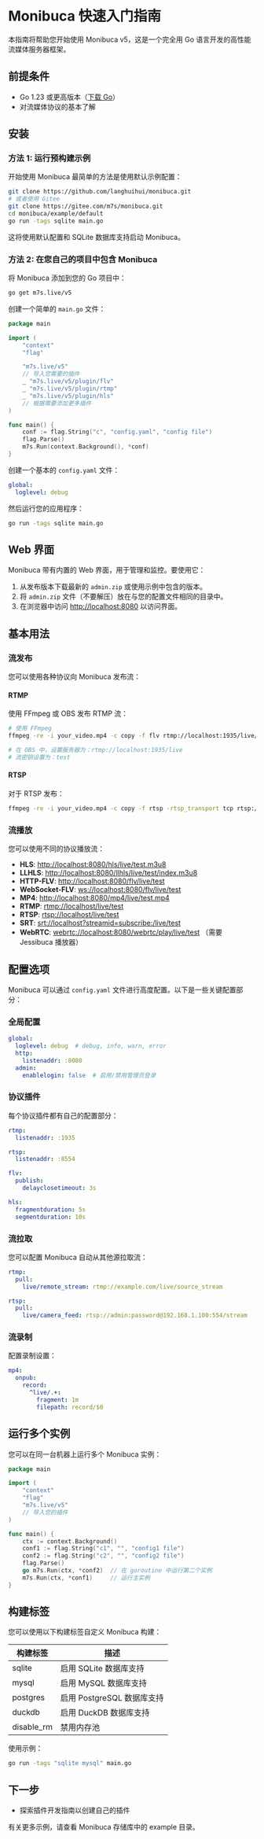 # Monibuca 快速入门指南

本指南将帮助您开始使用 Monibuca v5，这是一个完全用 Go 语言开发的高性能流媒体服务器框架。

## 前提条件

- Go 1.23 或更高版本（[下载 Go](https://go.dev/dl/)）
- 对流媒体协议的基本了解

## 安装

### 方法 1: 运行预构建示例

开始使用 Monibuca 最简单的方法是使用默认示例配置：

```bash
git clone https://github.com/langhuihui/monibuca.git
# 或者使用 Gitee
git clone https://gitee.com/m7s/monibuca.git
cd monibuca/example/default
go run -tags sqlite main.go
```

这将使用默认配置和 SQLite 数据库支持启动 Monibuca。

### 方法 2: 在您自己的项目中包含 Monibuca

将 Monibuca 添加到您的 Go 项目中：

```bash
go get m7s.live/v5
```

创建一个简单的 `main.go` 文件：

```go
package main

import (
	"context"
	"flag"

	"m7s.live/v5"
	// 导入您需要的插件
	_ "m7s.live/v5/plugin/flv"
	_ "m7s.live/v5/plugin/rtmp"
	_ "m7s.live/v5/plugin/hls"
	// 根据需要添加更多插件
)

func main() {
	conf := flag.String("c", "config.yaml", "config file")
	flag.Parse()
	m7s.Run(context.Background(), *conf)
}
```

创建一个基本的 `config.yaml` 文件：

```yaml
global:
  loglevel: debug
```

然后运行您的应用程序：

```bash
go run -tags sqlite main.go
```

## Web 界面

Monibuca 带有内置的 Web 界面，用于管理和监控。要使用它：

1. 从发布版本下载最新的 `admin.zip` 或使用示例中包含的版本。
2. 将 `admin.zip` 文件（不要解压）放在与您的配置文件相同的目录中。
3. 在浏览器中访问 [http://localhost:8080](http://localhost:8080) 以访问界面。

## 基本用法

### 流发布

您可以使用各种协议向 Monibuca 发布流：

#### RTMP

使用 FFmpeg 或 OBS 发布 RTMP 流：

```bash
# 使用 FFmpeg
ffmpeg -re -i your_video.mp4 -c copy -f flv rtmp://localhost:1935/live/test

# 在 OBS 中，设置服务器为：rtmp://localhost:1935/live
# 流密钥设置为：test
```

#### RTSP

对于 RTSP 发布：

```bash
ffmpeg -re -i your_video.mp4 -c copy -f rtsp -rtsp_transport tcp rtsp://localhost:8554/live/test
```

### 流播放

您可以使用不同的协议播放流：

- **HLS**: [http://localhost:8080/hls/live/test.m3u8](http://localhost:8080/hls/live/test.m3u8)
- **LLHLS**: [http://localhost:8080/llhls/live/test/index.m3u8](http://localhost:8080/llhls/live/test/index.m3u8)
- **HTTP-FLV**: [http://localhost:8080/flv/live/test](http://localhost:8080/flv/live/test)
- **WebSocket-FLV**: [ws://localhost:8080/flv/live/test](ws://localhost:8080/flv/live/test)
- **MP4**: [http://localhost:8080/mp4/live/test.mp4](http://localhost:8080/mp4/live/test.mp4)
- **RTMP**: [rtmp://localhost/live/test](rtmp://localhost/live/test)
- **RTSP**: [rtsp://localhost/live/test](rtsp://localhost/live/test)
- **SRT**: [srt://localhost?streamid=subscribe:/live/test](srt://localhost?streamid=subscribe:/live/test)
- **WebRTC**: [webrtc://localhost:8080/webrtc/play/live/test](webrtc://localhost:8080/webrtc/play/live/test)  （需要 Jessibuca 播放器）

## 配置选项

Monibuca 可以通过 `config.yaml` 文件进行高度配置。以下是一些关键配置部分：

### 全局配置

```yaml
global:
  loglevel: debug  # debug, info, warn, error
  http:
    listenaddr: :8080
  admin:
    enablelogin: false  # 启用/禁用管理员登录
```

### 协议插件

每个协议插件都有自己的配置部分：

```yaml
rtmp:
  listenaddr: :1935

rtsp:
  listenaddr: :8554

flv:
  publish:
    delayclosetimeout: 3s

hls:
  fragmentduration: 5s
  segmentduration: 10s
```

### 流拉取

您可以配置 Monibuca 自动从其他源拉取流：

```yaml
rtmp:
  pull:
    live/remote_stream: rtmp://example.com/live/source_stream

rtsp:
  pull:
    live/camera_feed: rtsp://admin:password@192.168.1.100:554/stream
```

### 流录制

配置录制设置：

```yaml
mp4:
  onpub:
    record:
      ^live/.+:
        fragment: 1m
        filepath: record/$0
```

## 运行多个实例

您可以在同一台机器上运行多个 Monibuca 实例：

```go
package main

import (
	"context"
	"flag"
	"m7s.live/v5"
	// 导入您的插件
)

func main() {
	ctx := context.Background()
	conf1 := flag.String("c1", "", "config1 file")
	conf2 := flag.String("c2", "", "config2 file")
	flag.Parse()
	go m7s.Run(ctx, *conf2)  // 在 goroutine 中运行第二个实例
	m7s.Run(ctx, *conf1)     // 运行主实例
}
```

## 构建标签

您可以使用以下构建标签自定义 Monibuca 构建：

| 构建标签 | 描述 |
|-----------|-------------|
| sqlite | 启用 SQLite 数据库支持 |
| mysql | 启用 MySQL 数据库支持 |
| postgres | 启用 PostgreSQL 数据库支持 |
| duckdb | 启用 DuckDB 数据库支持 |
| disable_rm | 禁用内存池 |

使用示例：

```bash
go run -tags "sqlite mysql" main.go
```

## 下一步

- 探索插件开发指南以创建自己的插件

有关更多示例，请查看 Monibuca 存储库中的 example 目录。 